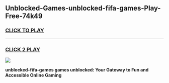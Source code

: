 
## Unblocked-Games-unblocked-fifa-games-Play-Free-74k49
<h3>
<a href="https://premium76.site?title=unblocked-fifa-games&ref=15A">CLICK TO PLAY</a></h3>
<hr>

<h3>
<a href="https://premium76.site?title=unblocked-fifa-games&ref=15A">CLICK 2 PLAY</a>
  
</h3>

<a href="https://premium76.site?title=unblocked-fifa-games&ref=15A"><img src="https://clearcache.store/games.png"></a>


**unblocked-fifa-games games unblocked: Your Gateway to Fun and Accessible Online Gaming**
